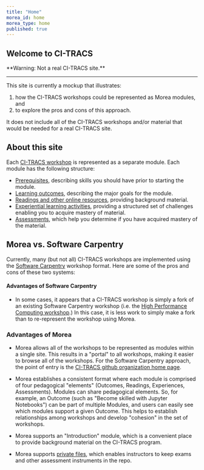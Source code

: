 ```yaml
---
title: "Home"
morea_id: home
morea_type: home
published: true
---
```


## Welcome to CI-TRACS

<div class="alert alert-danger" role="alert" markdown="1">
<i class="fa-solid fa-circle-exclamation fa-xl"></i> **Warning: Not a real CI-TRACS site.**
<hr/>

This site is currently a mockup that illustrates:

1. how the CI-TRACS workshops could be represented as Morea modules, and
2. to explore the pros and cons of this approach.

It does not include all of the CI-TRACS workshops and/or material that would be needed for a real CI-TRACS site.
</div>



## About this site

Each [CI-TRACS workshop](https://github.com/CI-TRACS) is represented as a separate module. Each module has the following structure:

  * [Prerequisites](/prerequisites), describing skills you should have prior to starting the module.
  * [Learning outcomes](/outcomes), describing the major goals for the module.
  * [Readings and other online resources](/readings), providing background material.
  * [Experiential learning activities](/experiences), providing a structured set of challenges enabling you to acquire mastery of material.
  * [Assessments](/assessments), which help you determine if you have acquired mastery of the material.

## Morea vs. Software Carpentry

Currently, many (but not all) CI-TRACS workshops are implemented using the [Software Carpentry](https://carpentries.org/) workshop format.  Here are some of the pros and cons of these two systems:

#### Advantages of Software Carpentry

* In some cases, it appears that a CI-TRACS workshop is simply a fork of an existing Software Carpentry workshop (i.e. the [High Performance Computing workshop](https://github.com/CI-TRACS/High_Performance_Computing).) In this case, it is less work to simply make a fork than to re-represent the workshop using Morea.

### Advantages of Morea

* Morea allows all of the workshops to be represented as modules within a single site. This results in a "portal" to all workshops, making it easier to browse all of the workshops. For the Software Carpentry approach, the point of entry is the [CI-TRACS github organization home page](https://github.com/CI-TRACS).

* Morea establishes a consistent format where each module is comprised of four pedagogical "elements" (Outcomes, Readings, Experiences, Assessments). Modules can share pedagogical elements. So, for example, an Outcome (such as "Become skilled with Jupyter Notebooks") can be part of multiple Modules, and users can easily see which modules support a given Outcome. This helps to establish relationships among workshops and develop "cohesion" in the set of workshops.

* Morea supports an "Introduction" module, which is a convenient place to provide background material on the CI-TRACS program.

* Morea supports [private files](https://morea-framework.github.io/docs/instructors/private-files), which enables instructors to keep exams and other assessment instruments in the repo.
